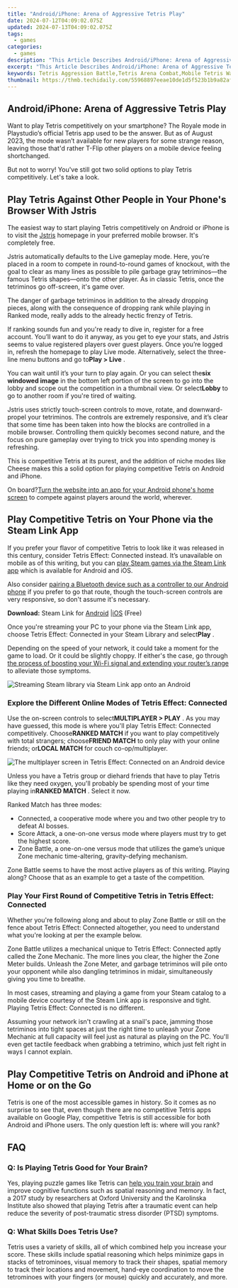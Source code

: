 ```yaml
---
title: "Android/iPhone: Arena of Aggressive Tetris Play"
date: 2024-07-12T04:09:02.075Z
updated: 2024-07-13T04:09:02.075Z
tags:
  - games
categories:
  - games
description: "This Article Describes Android/iPhone: Arena of Aggressive Tetris Play"
excerpt: "This Article Describes Android/iPhone: Arena of Aggressive Tetris Play"
keywords: Tetris Aggression Battle,Tetris Arena Combat,Mobile Tetris Warfare,Intense Tetris Gameplay,Aggressive Tetris Challenge,Dynamic Tetris Play,Competitive Tetris Match
thumbnail: https://thmb.techidaily.com/55968897eeae10de1d5f523b1b9a82af3b28230cb64c488e57f8a46fc7ba58f0.jpg
---
```


## Android/iPhone: Arena of Aggressive Tetris Play

 Want to play Tetris competitively on your smartphone? The Royale mode in Playstudio’s official Tetris app used to be the answer. But as of August 2023, the mode wasn’t available for new players for some strange reason, leaving those that'd rather T-Flip other players on a mobile device feeling shortchanged.

 But not to worry! You've still got two solid options to play Tetris competitively. Let's take a look.

## Play Tetris Against Other People in Your Phone's Browser With Jstris

 The easiest way to start playing Tetris competitively on Android or iPhone is to visit the [Jstris](https://jstris.jezevec10.com/) homepage in your preferred mobile browser. It's completely free.

 Jstris automatically defaults to the Live gameplay mode. Here, you’re placed in a room to compete in round-to-round games of knockout, with the goal to clear as many lines as possible to pile garbage gray tetriminos—the famous Tetris shapes—onto the other player. As in classic Tetris, once the tetriminos go off-screen, it's game over.

 The danger of garbage tetriminos in addition to the already dropping pieces, along with the consequence of dropping rank while playing in Ranked mode, really adds to the already hectic frenzy of Tetris.

 If ranking sounds fun and you're ready to dive in, register for a free account. You’ll want to do it anyway, as you get to eye your stats, and Jstris seems to value registered players over guest players. Once you’re logged in, refresh the homepage to play Live mode. Alternatively, select the three-line menu buttons and go to**Play > Live** .

 You can wait until it’s your turn to play again. Or you can select the**six windowed image** in the bottom left portion of the screen to go into the lobby and scope out the competition in a thumbnail view. Or select**Lobby** to go to another room if you're tired of waiting.

 Jstris uses strictly touch-screen controls to move, rotate, and downward-propel your tetriminos. The controls are extremely responsive, and it’s clear that some time has been taken into how the blocks are controlled in a mobile browser. Controlling them quickly becomes second nature, and the focus on pure gameplay over trying to trick you into spending money is refreshing.

 This is competitive Tetris at its purest, and the addition of niche modes like Cheese makes this a solid option for playing competitive Tetris on Android and iPhone.

 On board?[Turn the website into an app for your Android phone's home screen](https://www.makeuseof.com/tag/how-to-turn-any-website-android-app-seconds/) to compete against players around the world, wherever.

## Play Competitive Tetris on Your Phone via the Steam Link App

 If you prefer your flavor of competitive Tetris to look like it was released in this century, consider Tetris Effect: Connected instead. It’s unavailable on mobile as of this writing, but you can [play Steam games via the Steam Link app](https://www.makeuseof.com/tag/steam-link-android/) which is available for Android and iOS.

 Also consider [pairing a Bluetooth device such as a controller to our Android phone](https://www.makeuseof.com/how-to-connect-android-bluetooth/) if you prefer to go that route, though the touch-screen controls are very responsive, so don't assume it's necessary.

**Download:** Steam Link for [Android](https://www.anrdoezrs.net/links/7251228/type/dlg/sid/UUmuoUeUpU2029011/https://play.google.com/store/apps/details?id=com.valvesoftware.steamlink&pcampaignid=web%5Fshare) |[iOS](https://apps.apple.com/us/app/steam-link/id1246969117) (Free)

 Once you're streaming your PC to your phone via the Steam Link app, choose Tetris Effect: Connected in your Steam Library and select**Play** .

 Depending on the speed of your network, it could take a moment for the game to load. Or it could be slightly choppy. If either's the case, go through [the process of boosting your Wi-Fi signal and extending your router’s range](https://www.makeuseof.com/tag/how-to-boost-wifi-signal/) to alleviate those symptoms.

![Streaming Steam library via Steam Link app onto an Android](https://static1.makeuseofimages.com/wordpress/wp-content/uploads/wm/2023/08/tec-steam-library.jpg)

### Explore the Different Online Modes of Tetris Effect: Connected

 Use the on-screen controls to select**MULTIPLAYER > PLAY** . As you may have guessed, this mode is where you'll play Tetris Effect: Connected competitively. Choose**RANKED MATCH** if you want to play competitively with total strangers; choose**FRIEND MATCH** to only play with your online friends; or**LOCAL MATCH** for couch co-op/multiplayer.

![The multiplayer screen in Tetris Effect: Connected on an Android device](https://static1.makeuseofimages.com/wordpress/wp-content/uploads/wm/2023/08/tec-multiplayer.jpg)

 Unless you have a Tetris group or diehard friends that have to play Tetris like they need oxygen, you'll probably be spending most of your time playing in**RANKED MATCH** . Select it now.

Ranked Match has three modes:

* Connected, a cooperative mode where you and two other people try to defeat AI bosses.
* Score Attack, a one-on-one versus mode where players must try to get the highest score.
* Zone Battle, a one-on-one versus mode that utilizes the game’s unique Zone mechanic time-altering, gravity-defying mechanism.

 Zone Battle seems to have the most active players as of this writing. Playing along? Choose that as an example to get a taste of the competition.

### Play Your First Round of Competitive Tetris in Tetris Effect: Connected

 Whether you're following along and about to play Zone Battle or still on the fence about Tetris Effect: Connected altogether, you need to understand what you're looking at per the example below.

 Zone Battle utilizes a mechanical unique to Tetris Effect: Connected aptly called the Zone Mechanic. The more lines you clear, the higher the Zone Meter builds. Unleash the Zone Meter, and garbage tetriminos will pile onto your opponent while also dangling tetriminos in midair, simultaneously giving you time to breathe.

 In most cases, streaming and playing a game from your Steam catalog to a mobile device courtesy of the Steam Link app is responsive and tight. Playing Tetris Effect: Connected is no different.

 Assuming your network isn't crawling at a snail's pace, jamming those tetriminos into tight spaces at just the right time to unleash your Zone Mechanic at full capacity will feel just as natural as playing on the PC. You'll even get tactile feedback when grabbing a tetrimino, which just felt right in ways I cannot explain.

## Play Competitive Tetris on Android and iPhone at Home or on the Go

 Tetris is one of the most accessible games in history. So it comes as no surprise to see that, even though there are no competitive Tetris apps available on Google Play, competitive Tetris is still accessible for both Android and iPhone users. The only question left is: where will you rank?

## FAQ

### Q: Is Playing Tetris Good for Your Brain?

 Yes, playing puzzle games like Tetris can [help you train your brain](https://www.makeuseof.com/brain-train-awesome-websites/) and improve cognitive functions such as spatial reasoning and memory. In fact, a 2017 study by researchers at Oxford University and the Karolinska Institute also showed that playing Tetris after a traumatic event can help reduce the severity of post-traumatic stress disorder (PTSD) symptoms.

### Q: What Skills Does Tetris Use?

 Tetris uses a variety of skills, all of which combined help you increase your score. These skills include spatial reasoning which helps minimize gaps in stacks of tetrominoes, visual memory to track their shapes, spatial memory to track their locations and movement, hand-eye coordination to move the tetrominoes with your fingers (or mouse) quickly and accurately, and more.


<ins class="adsbygoogle"
     style="display:block"
     data-ad-format="autorelaxed"
     data-ad-client="ca-pub-7571918770474297"
     data-ad-slot="1223367746"></ins>



<ins class="adsbygoogle"
     style="display:block"
     data-ad-client="ca-pub-7571918770474297"
     data-ad-slot="8358498916"
     data-ad-format="auto"
     data-full-width-responsive="true"></ins>




